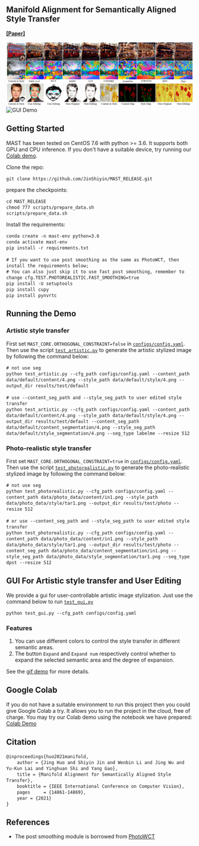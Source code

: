## Manifold Alignment for Semantically Aligned Style Transfer
**[[Paper]](https://arxiv.org/pdf/2005.10777.pdf)** 

![res1](doc/images/res1.png)
<span id="gui_demo">![GUI Demo](doc/images/GUI_demo.gif)</span>

## Getting Started
MAST has been tested on CentOS 7.6 with python >= 3.6. It supports both GPU and CPU inference. If you don't have a 
suitable device, try running our [Colab demo](https://colab.research.google.com/drive/1JVGtVCk9D7c7fZv_CTmu-8dNz_x0d7NO?usp=sharing).

Clone the repo:
```
git clone https://github.com/JinShiyin/MAST_RELEASE.git
```

prepare the checkpoints:
```
cd MAST_RELEASE
chmod 777 scripts/prepare_data.sh
scripts/prepare_data.sh
```

Install the requirements:
```
conda create -n mast-env python=3.6
conda activate mast-env
pip install -r requirements.txt

# If you want to use post smoothing as the same as PhotoWCT, then install the requirements below;
# You can also just skip it to use fast post smoothing, remember to change cfg.TEST.PHOTOREALISTIC.FAST_SMOOTHING=true
pip install -U setuptools
pip install cupy
pip install pynvrtc
```

## Running the Demo
### Artistic style transfer
First set `MAST_CORE.ORTHOGONAL_CONSTRAINT=false` in [`configs/config.yaml`](configs/config.yaml). 
Then use the script [`test_artistic.py`](test_artistic.py) to generate the artistic stylized image by following 
the command below:
```
# not use seg
python test_artistic.py --cfg_path configs/config.yaml --content_path data/default/content/4.png --style_path data/default/style/4.png --output_dir results/test/default

# use --content_seg_path and --style_seg_path to user edited style transfer
python test_artistic.py --cfg_path configs/config.yaml --content_path data/default/content/4.png --style_path data/default/style/4.png --output_dir results/test/default --content_seg_path data/default/content_segmentation/4.png --style_seg_path data/default/style_segmentation/4.png --seg_type labelme --resize 512
```

### Photo-realistic style transfer
First set `MAST_CORE.ORTHOGONAL_CONSTRAINT=true` in [`configs/config.yaml`](configs/config.yaml). 
Then use the script [`test_photorealistic.py`](test_photorealistic.py) to generate the photo-realistic stylized image 
by following the command below:
```
# not use seg
python test_photorealistic.py --cfg_path configs/config.yaml --content_path data/photo_data/content/in1.png --style_path data/photo_data/style/tar1.png --output_dir results/test/photo --resize 512

# or use --content_seg_path and --style_seg_path to user edited style transfer
python test_photorealistic.py --cfg_path configs/config.yaml --content_path data/photo_data/content/in1.png --style_path data/photo_data/style/tar1.png --output_dir results/test/photo --content_seg_path data/photo_data/content_segmentation/in1.png --style_seg_path data/photo_data/style_segmentation/tar1.png --seg_type dpst --resize 512
```

## GUI For Artistic style transfer and User Editing
We provide a gui for user-controllable artistic image stylization. Just use the command below to run [`test_gui.py`](test_gui.py)
```
python test_gui.py --cfg_path configs/config.yaml
```
### Features
1. You can use different colors to control the style transfer in different semantic areas.
2. The button `Expand` and `Expand num` respectively control whether to expand the selected semantic area and the 
   degree of expansion.

See the [gif demo](#gui_demo) for more details.

## Google Colab
If you do not have a suitable environment to run this project then you could give Google Colab a try. It allows you 
to run the project in the cloud, free of charge. You may try our Colab demo using the notebook we have 
prepared: [Colab Demo](https://colab.research.google.com/drive/1JVGtVCk9D7c7fZv_CTmu-8dNz_x0d7NO?usp=sharing)

## Citation
```
@inproceedings{huo2021manifold,
    author = {Jing Huo and Shiyin Jin and Wenbin Li and Jing Wu and Yu-Kun Lai and Yinghuan Shi and Yang Gao},
    title = {Manifold Alignment for Semantically Aligned Style Transfer},
    booktitle = {IEEE International Conference on Computer Vision},
    pages     = {14861-14869},
    year = {2021}
}
```
## References
- The post smoothing module is borrowed from [PhotoWCT](https://github.com/NVIDIA/FastPhotoStyle)
